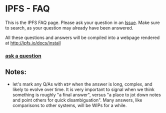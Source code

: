 # IPFS - FAQ

This is the IPFS FAQ page. Please ask your question in an [Issue](https://github.com/ipfs/faq/issues). Make sure to search, as your question may already have been answered.

All these questions and answers will be compiled into a webpage rendered at http://ipfs.io/docs/install


### [ask a question](https://github.com/ipfs/faq/issues)


## Notes:

- let's mark any Q/As with `WIP` when the answer is long, complex, and likely to evolve over time. It is very important to signal when we think something is roughly "a final answer", versus "a place to jot down notes and point others for quick disambiguation". Many answers, like comparisons to other systems, will be WIPs for a while.
